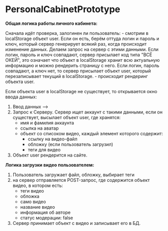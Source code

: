 # PersonalCabinetPrototype

**Общая логика работы личного кабинета:**

Сначала идёт проверка, залогинен ли пользователь:
    - смотрим в localStorage объект user. Если он есть, берём оттуда логин и пароль и ключ, который сервер генерирует всякий раз, когда происходит изменение данных. Делаем запрос на сервер с этими данными. Если логин, пароль и ключ совпадают, сервер присылает код типа "ВСЁ ОКЕЙ", это означает что объект в localStorage хранит всю актуальную информацию и можно рендерить страницу с него. Если логин, пароль совпадают, а ключ нет, то сервер присылает объект user, который перезаписывает текущий в localStorage.
    - происходит рендеринг объекта user.
    
Если объекта user в localStorage не существует, то открывается окно ввода данных:

1. Ввод данных --> 
2. Запрос к Серверу. Сервер ищет аккаунт с такими данными, если он существует, высылает объект user, где хранятся: 
    - имя и фамилия аккаунта
    - ссылка на аватар
    - объект со списоком видео, каждый элемент которого содержит: 
        - ссылку на видео-файл
        - обложку (если пользователь загрузил)
        - теги для видео
3. Объект user рендерится на сайте. 

**Логика загрузки видео пользователем:**

1. Пользователь загружает файл, обложку, выбирает теги
2. на сервер отправляется POST-запрос, где содержится объект видео, в котором есть:
    - теги видео
    - обложка 
    - само видео
    - название видео
    - информация об авторе
    - статус модерации: false
3. Сервер принимает объект с видео и записывает его в БД. 
